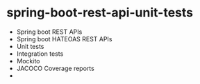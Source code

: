 # spring-boot-rest-api-unit-tests

- Spring boot REST APIs
- Spring boot HATEOAS REST APIs
- Unit tests
- Integration tests
- Mockito
- JACOCO Coverage reports
- 